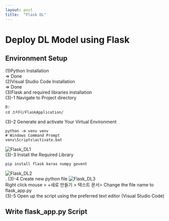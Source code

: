 ```yaml
---
layout: post
title:  "Flask DL"
---
```

# Deploy DL Model using Flask
## Environment Setup
(1)Python Installation <br/>
=> Done <br/>
(2)Visual Studio Code Installation <br/>
=> Done <br/>
(3)Flask and required libraries installation <br/>
(3)-1 Navigate to Project directory <br/>
```
D:
cd 스터디/FlaskApplication/
```
(3)-2 Generate and activate Your Virtual Environment <br/>
```
python -m venv venv
# Windows Command Prompt
venv\Scripts\activate.bat
```
![Flask_DL1](https://github.com/growingpenguin/growingpenguin.github.io/assets/110277903/408a96b4-c825-4882-aea2-2f943da90fac) <br/>
(3)-3 Install the Required Library <br/>
```
pip install flask keras numpy gevent
```
![Flask_DL2](https://github.com/growingpenguin/growingpenguin.github.io/assets/110277903/442e90fd-9bf6-44e6-b486-0c9b6306a0fe) <br/>.
(3)-4 Create new python file 
![Flask_DL3](https://github.com/growingpenguin/growingpenguin.github.io/assets/110277903/d0213415-892e-4c65-9980-418aa91d49df) <br/>
Right click mouse > +새로 만들기 > 텍스트 문서> Change the file name to flask_app.py <br/>
(3)-5 Open up the script using the preferred text editor (Visual Studio Code) <br/>
## Write flask_app.py Script 
